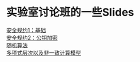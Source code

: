 # 实验室讨论班的一些Slides
[安全规约1：基础](./Introduction_to_Security_Reduction/Introduction_to_Security_Reduction_I_Basics.pptx)  
[安全规约2：公钥加密](./Introduction_to_Security_Reduction/Introduction_to_Security_Reduction_II_Public_Key_Encryption.pptx)  
[随机算法](./Randomized_Computation/Randomized_Computation.pdf)  
[多项式层次以及非一致计算模型](./Variations_on_P_and_NP/Variations_on_P_and_NP.pdf)  
